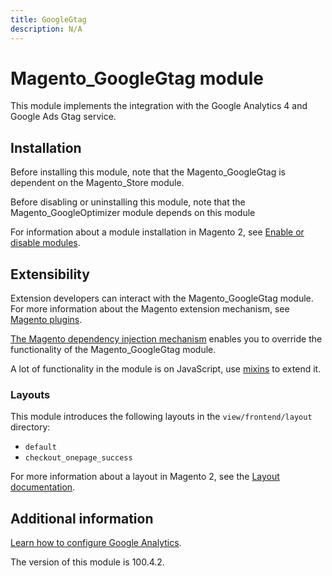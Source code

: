 ```yaml
---
title: GoogleGtag
description: N/A
---
```


# Magento_GoogleGtag module

This module implements the integration with the Google Analytics 4 and Google Ads Gtag service.

## Installation

Before installing this module, note that the Magento_GoogleGtag is dependent on the Magento_Store module.

Before disabling or uninstalling this module, note that the Magento_GoogleOptimizer module depends on this module

For information about a module installation in Magento 2, see [Enable or disable modules](https://experienceleague.adobe.com/docs/commerce-operations/installation-guide/tutorials/manage-modules.html).

## Extensibility

Extension developers can interact with the Magento_GoogleGtag module. For more information about the Magento extension mechanism, see [Magento plugins](https://developer.adobe.com/commerce/php/development/components/plugins/).

[The Magento dependency injection mechanism](https://developer.adobe.com/commerce/php/development/components/dependency-injection/) enables you to override the functionality of the Magento_GoogleGtag module.

A lot of functionality in the module is on JavaScript, use [mixins](https://developer.adobe.com/commerce/frontend-core/javascript/mixins/) to extend it.

### Layouts

This module introduces the following layouts in the `view/frontend/layout` directory:

- `default`
- `checkout_onepage_success`

For more information about a layout in Magento 2, see the [Layout documentation](https://developer.adobe.com/commerce/frontend-core/guide/layouts/).

## Additional information

[Learn how to configure Google Analytics](https://experienceleague.adobe.com/docs/commerce-admin/marketing/google-tools/google-analytics.html).

<InlineAlert slots="text" />
The version of this module is 100.4.2.
